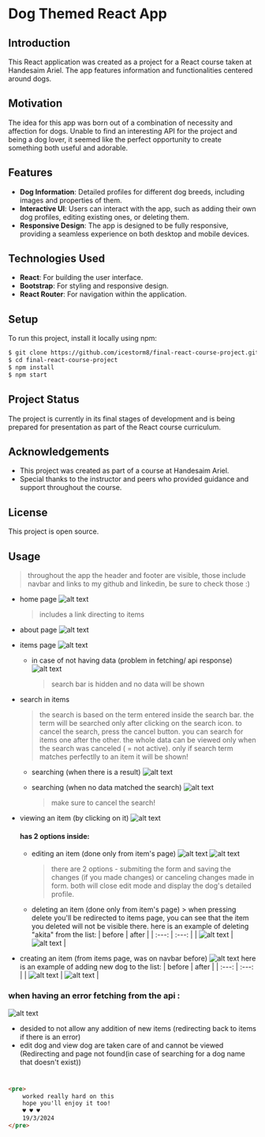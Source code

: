 # Dog Themed React App

## Introduction

This React application was created as a project for a React course taken at Handesaim Ariel. The app features information and functionalities centered around dogs.

## Motivation

The idea for this app was born out of a combination of necessity and affection for dogs. Unable to find an interesting API for the project and being a dog lover, it seemed like the perfect opportunity to create something both useful and adorable.

## Features

- **Dog Information**: Detailed profiles for different dog breeds, including images and properties of them.
- **Interactive UI**: Users can interact with the app, such as adding their own dog profiles, editing existing ones, or deleting them.
- **Responsive Design**: The app is designed to be fully responsive, providing a seamless experience on both desktop and mobile devices.

## Technologies Used

- **React**: For building the user interface.
- **Bootstrap**: For styling and responsive design.
- **React Router**: For navigation within the application.

## Setup

To run this project, install it locally using npm:

```bash
$ git clone https://github.com/icestorm8/final-react-course-project.git
$ cd final-react-course-project
$ npm install
$ npm start
```

## Project Status

The project is currently in its final stages of development and is being prepared for presentation as part of the React course curriculum.

## Acknowledgements

- This project was created as part of a course at Handesaim Ariel.
- Special thanks to the instructor and peers who provided guidance and support throughout the course.

## License

This project is open source.

## Usage

> throughout the app the header and footer are visible, those include navbar and links to my github and linkedin, be sure to check those :&#41;

- home page
  ![alt text](image.png)

  > includes a link directing to items

- about page
  ![alt text](./src/readmePictures/image-1.png)

- items page
  ![alt text](./src/readmePictures/image-2.png)

  - in case of not having data (problem in fetching/ api response)
    ![alt text](./src/readmePictures/image-3.png)
    > search bar is hidden and no data will be shown

- search in items

  > the search is based on the term entered inside the search bar. the term will be searched only after clicking on the search icon. to cancel the search, press the cancel button.
  > you can search for items one after the other. the whole data can be viewed only when the search was canceled ( = not active).
  > only if search term matches perfectlly to an item it will be shown!

  - searching (when there is a result)
    ![alt text](./src/readmePictures/image-4.png)

  - searching (when no data matched the search)
    ![alt text](./src/readmePictures/image-5.png)
    > make sure to cancel the search!

- viewing an item (by clicking on it)
  ![alt text](./src/readmePictures/image-6.png)

  #### has 2 options inside:

  - editing an item (done only from item's page)
    ![alt text](./src/readmePictures/image-7.png)
    ![alt text](./src/readmePictures/image-8.png)

    > there are 2 options - submiting the form and saving the changes (if you made changes) or canceling changes made in form. both will close edit mode and display the dog's detailed profile.

  - deleting an item (done only from item's page) > when pressing delete you'll be redirected to items page, you can see that the item you deleted will not be visible there.
    here is an example of deleting "akita" from the list:
    | before | after |
    | :---: | :---: |
    | ![alt text](./src/readmePictures/image-12.png) | ![alt text](./src/readmePictures/image-11.png) |

- creating an item (from items page, was on navbar before)
  ![alt text](./src/readmePictures/image-15.png)
  here is an example of adding new dog to the list:
  | before | after |
  | :---: | :---: |
  | ![alt text](./src/readmePictures/image-14.png) | ![alt text](./src/readmePictures/image-13.png) |

### when having an error fetching from the api :

![alt text](./src/readmePictures/image-9.png)

- desided to not allow any addition of new items (redirecting back to items if there is an error)
- edit dog and view dog are taken care of and cannot be viewed (Redirecting and page not found(in case of searching for a dog name that doesn't exist))

#

```html
<pre>
    worked really hard on this
    hope you'll enjoy it too!
    ♥ ♥ ♥
    19/3/2024
</pre>
```

